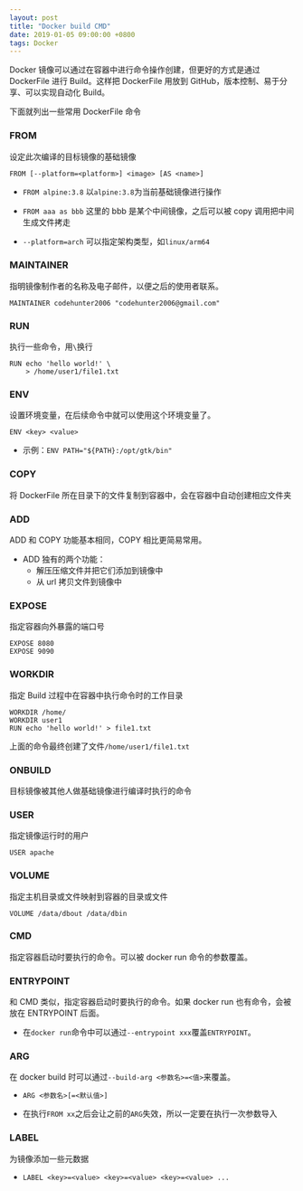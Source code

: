 ```yaml
---
layout: post
title: "Docker build CMD"
date: 2019-01-05 09:00:00 +0800
tags: Docker
---
```


Docker 镜像可以通过在容器中进行命令操作创建，但更好的方式是通过 DockerFile 进行 Build。这样把 DockerFile 用放到 GitHub，版本控制、易于分享、可以实现自动化 Build。

下面就列出一些常用 DockerFile 命令

### FROM

设定此次编译的目标镜像的基础镜像

`FROM [--platform=<platform>] <image> [AS <name>]`

- `FROM alpine:3.8`
  以`alpine:3.8`为当前基础镜像进行操作

- `FROM aaa as bbb`
  这里的 bbb 是某个中间镜像，之后可以被 copy 调用把中间生成文件拷走

- `--platform=arch` 可以指定架构类型，如`linux/arm64`

### MAINTAINER

指明镜像制作者的名称及电子邮件，以便之后的使用者联系。

```
MAINTAINER codehunter2006 "codehunter2006@gmail.com"
```

### RUN

执行一些命令，用`\`换行

```
RUN echo 'hello world!' \
    > /home/user1/file1.txt
```

### ENV

设置环境变量，在后续命令中就可以使用这个环境变量了。

`ENV <key> <value>`

- 示例：`ENV PATH="${PATH}:/opt/gtk/bin"`

### COPY

将 DockerFile 所在目录下的文件复制到容器中，会在容器中自动创建相应文件夹

### ADD

ADD 和 COPY 功能基本相同，COPY 相比更简易常用。

- ADD 独有的两个功能：
  - 解压压缩文件并把它们添加到镜像中
  - 从 url 拷贝文件到镜像中

### EXPOSE

指定容器向外暴露的端口号

```
EXPOSE 8080
EXPOSE 9090
```

### WORKDIR

指定 Build 过程中在容器中执行命令时的工作目录

```
WORKDIR /home/
WORKDIR user1
RUN echo 'hello world!' > file1.txt
```

上面的命令最终创建了文件`/home/user1/file1.txt`

### ONBUILD

目标镜像被其他人做基础镜像进行编译时执行的命令

### USER

指定镜像运行时的用户

```
USER apache
```

### VOLUME

指定主机目录或文件映射到容器的目录或文件

```
VOLUME /data/dbout /data/dbin
```

### CMD

指定容器启动时要执行的命令。可以被 docker run 命令的参数覆盖。

### ENTRYPOINT

和 CMD 类似，指定容器启动时要执行的命令。如果 docker run 也有命令，会被放在 ENTRYPOINT 后面。

- 在`docker run`命令中可以通过`--entrypoint xxx`覆盖`ENTRYPOINT`。

### ARG

在 docker build 时可以通过`--build-arg <参数名>=<值>`来覆盖。

- `ARG <参数名>[=<默认值>]`

- 在执行`FROM xx`之后会让之前的`ARG`失效，所以一定要在执行一次参数导入

### LABEL

为镜像添加一些元数据

- `LABEL <key>=<value> <key>=<value> <key>=<value> ...`
